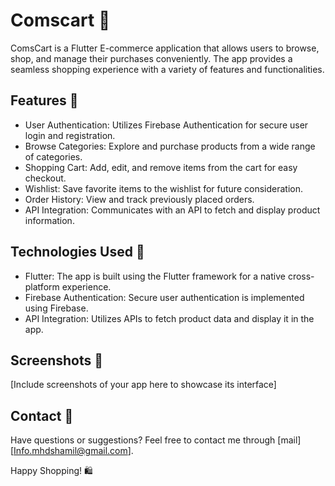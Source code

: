 # Comscart 🛒

ComsCart is a Flutter E-commerce application that allows users to browse, shop, and manage their purchases conveniently. The app provides a seamless shopping experience with a variety of features and functionalities.

## Features 🌟

- User Authentication: Utilizes Firebase Authentication for secure user login and registration.
- Browse Categories: Explore and purchase products from a wide range of categories.
- Shopping Cart: Add, edit, and remove items from the cart for easy checkout.
- Wishlist: Save favorite items to the wishlist for future consideration.
- Order History: View and track previously placed orders.
- API Integration: Communicates with an API to fetch and display product information.

## Technologies Used 🚀

- Flutter: The app is built using the Flutter framework for a native cross-platform experience.
- Firebase Authentication: Secure user authentication is implemented using Firebase.
- API Integration: Utilizes APIs to fetch product data and display it in the app.

## Screenshots 📱

[Include screenshots of your app here to showcase its interface]

## Contact 📧

Have questions or suggestions? Feel free to contact me through [mail][Info.mhdshamil@gmail.com].

Happy Shopping! 🛍️
